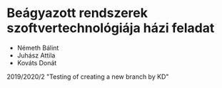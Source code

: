 
# Beágyazott rendszerek szoftvertechnológiája házi feladat

 - Németh Bálint
 - Juhász Attila
 - Kováts Donát

 2019/2020/2
 "Testing of creating a new branch by KD"
